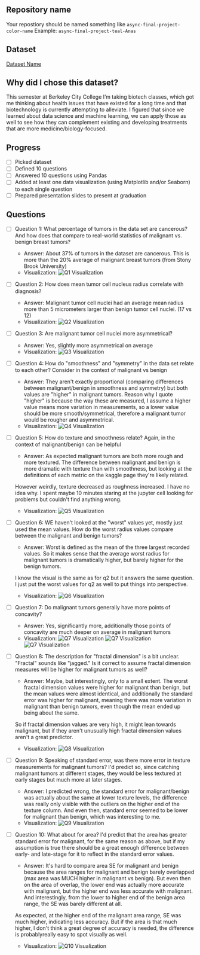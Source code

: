 ## Repository name
Your repostiory should be named something like `async-final-project-color-name`
Example: `async-final-project-teal-Anas`

## Dataset
[Dataset Name](https://www.kaggle.com/datasets/uciml/breast-cancer-wisconsin-data)

## Why did I chose this dataset?

This semester at Berkeley City College I’m taking biotech classes, which got me thinking about health issues that have existed for a long time and that biotechnology is currently attempting to alleviate. I figured that since we learned about data science and machine learning, we can apply those as well to see how they can complement existing and developing treatments that are more medicine/biology-focused.

## Progress
- [ ] Picked dataset
- [ ] Defined 10 questions
- [ ] Answered 10 questions using Pandas
- [ ] Added at least one data visualization (using Matplotlib and/or Seaborn) to each single question
- [ ] Prepared presentation slides to present at graduation

## Questions
- [ ] Question 1: What percentage of tumors in the data set are cancerous? And how does that compare to real-world statistics of malignant vs. benign breast tumors?
  - Answer: About 37% of tumors in the dataset are cancerous. This is more than the 20% average of malignant breast tumors (from Stony Brook University)
  - Visualization: ![Q1 Visualization](\img\q1.png)

- [ ] Question 2: How does mean tumor cell nucleus radius correlate with diagnosis?
  - Answer: Malignant tumor cell nuclei had an average mean radius more than 5 micrometers larger than benign tumor cell nuclei. (17 vs 12)
  - Visualization: ![Q2 Visualization](\img\q2.png)

- [ ] Question 3: Are malignant tumor cell nuclei more asymmetrical?
  - Answer: Yes, slightly more asymmetrical on average
  - Visualization: ![Q3 Visualization](\img\q3.png)

- [ ] Question 4: How do "smoothness" and "symmetry" in the data set relate to each other? Consider in the context of malignant vs benign
  - Answer: They aren't exactly proportional (comparing differences between malignant/benign in smoothness and symmetry) but both values are "higher" in malignant tumors. Reason why I quote "higher" is because the way these are measured, I assume a higher value means more variation in measurements, so a lower value should be more smooth/symmetrical, therefore a malignant tumor would be rougher and asymmetrical.
  - Visualization: ![Q4 Visualization](\img\q4.png)

- [ ] Question 5: How do texture and smoothness relate? Again, in the context of malignant/benign can be helpful
  - Answer: As expected malignant tumors are both more rough and more textured. The difference between malignant and benign is more dramatic with texture than with smoothness, but looking at the definitions of each metric on the kaggle page they're likely related.

  However weirdly, texture decreased as roughness increased. I have no idea why. I spent maybe 10 minutes staring at the jupyter cell looking for problems but couldn't find anything wrong.
  - Visualization: ![Q5 Visualization](\img\q5.png)

- [ ] Question 6: WE haven't looked at the "worst" values yet, mostly just used the mean values. How do the worst radius values compare between the malignant and benign tumors?
  - Answer: Worst is defined as the mean of the three largest recorded values. So it makes sense that the average worst radius for malignant tumors is dramatically higher, but barely higher for the benign tumors. 

  I know the visual is the same as for q2 but it answers the same question. I just put the worst values for q2 as well to put things into perspective.
  - Visualization: ![Q6 Visualization](\img\q2.png)

- [ ] Question 7: Do malignant tumors generally have more points of concavity?
  - Answer: Yes, significantly more, additionally those points of concavity are much deeper on average in malignant tumors
  - Visualization: ![Q7 Visualization](\img\q7.png) ![Q7 Visualization](\img\q7-2.png) ![Q7 Visualization](\img\drawing.png)

- [ ] Question 8: The description for "fractal dimension" is a bit unclear. "Fractal" sounds like "jagged." Is it correct to assume fractal dimension measures will be higher for malignant tumors as well?
  - Answer: Maybe, but interestingly, only to a small extent. The worst fractal dimension values were higher for malignant than benign, but the mean values were almost identical, and additionally the standard error was higher for malignant, meaning there was more variation in malignant than benign tumors, even though the mean ended up being about the same.

  So if fractal dimension values are very high, it might lean towards malignant, but if they aren't unusually high fractal dimension values aren't a great predictor.
  - Visualization: ![Q8 Visualization](\img\q8.png)

- [ ] Question 9: Speaking of standard error, was there more error in texture measurements for malignant tumors? I'd predict so, since catching malignant tumors at different stages, they would be less textured at early stages but much more at later stages.
  - Answer: I predicted wrong, the standard error for malignant/benign was actually about the same at lower texture levels, the difference was really only visible with the outliers on the higher end of the texture column. And even then, standard error seemed to be lower for malignant than benign, which was interesting to me.
  - Visualization: ![Q9 Visualization](\img\q9.png)

- [ ] Question 10: What about for area? I'd predict that the area has greater standard error for malignant, for the same reason as above, but if my assumption is true there should be a great enough difference between early- and late-stage for it to reflect in the standard error values.
  - Answer: It's hard to compare area SE for malignant and benign because the area ranges for malignant and benign barely overlapped (max area was MUCH higher in malignant vs benign). But even then on the area of overlap, the lower end was actually more accurate with malignant, but the higher end was less accurate with malignant. And interestingly, from the lower to higher end of the benign area range, the SE was barely different at all. 

  As expected, at the higher end of the malignant area range, SE was much higher, indicating less accuracy. But if the area is that much higher, I don't think a great degree of accuracy is needed, the difference is probablyreally easy to spot visually as well.
  - Visualization: ![Q10 Visualization](\img\q10.png)
